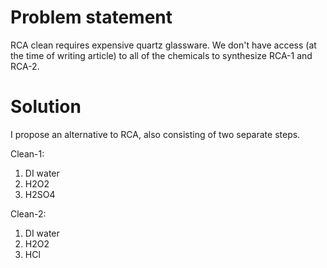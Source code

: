 # Problem statement
RCA clean requires expensive quartz glassware.
We don't have access (at the time of writing article) to all of the chemicals to synthesize RCA-1 and RCA-2.

# Solution
I propose an alternative to RCA, also consisting of two separate steps.

Clean-1:
1. DI water
1. H2O2
1. H2SO4

Clean-2:
1. DI water
1. H2O2
1. HCl


